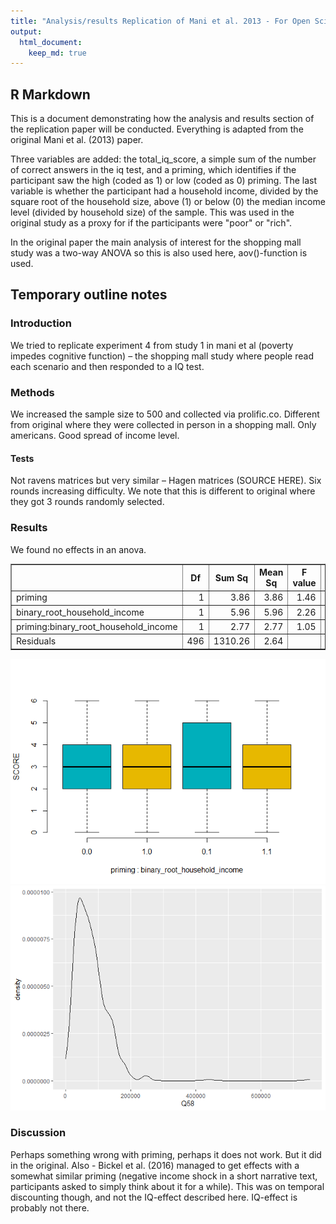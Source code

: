```yaml
---
title: "Analysis/results Replication of Mani et al. 2013 - For Open Science course"
output:
  html_document: 
    keep_md: true
---
```

<!-- KNITTING ONLY WORKS IN HTML FOR NOW.  -->




## R Markdown

This is a document demonstrating how the analysis and results section of the replication paper will be conducted. Everything is adapted from the original Mani et al. (2013) paper.

Three variables are added: the total_iq_score, a simple sum of the number of correct answers in the iq test, and a priming, which identifies if the participant saw the high (coded as 1) or low (coded as 0) priming. The last variable is whether the participant had a household income, divided by the square root of the household size, above (1) or below (0) the median income level (divided by household size) of the sample. This was used in the original study as a proxy for if the participants were "poor" or "rich". 



In the original paper the main analysis of interest for the shopping mall study was a two-way ANOVA 
so this is also used here, aov()-function is used. 




## Temporary outline notes 

### Introduction
We tried to replicate experiment 4 from study 1 in mani et al (poverty impedes cognitive function) – the shopping mall study where people read each scenario and then responded to a IQ test. 
### Methods
We increased the sample size to 500 and collected via prolific.co. Different from original where they were collected in person in a shopping mall. 
Only americans. Good spread of income level. 
#### Tests 
Not ravens matrices but very similar – Hagen matrices (SOURCE HERE). Six rounds increasing difficulty. We note that this is different to original where they got 3 rounds randomly selected. 

### Results
We found no effects in an anova. 
<!-- html table generated in R 4.1.2 by xtable 1.8-4 package -->
<!-- Tue Mar 01 15:15:30 2022 -->
<table border=1>
<tr> <th>  </th> <th> Df </th> <th> Sum Sq </th> <th> Mean Sq </th> <th> F value </th> <th> Pr(&gt;F) </th>  </tr>
  <tr> <td> priming </td> <td align="right"> 1 </td> <td align="right"> 3.86 </td> <td align="right"> 3.86 </td> <td align="right"> 1.46 </td> <td align="right"> 0.2276 </td> </tr>
  <tr> <td> binary_root_household_income </td> <td align="right"> 1 </td> <td align="right"> 5.96 </td> <td align="right"> 5.96 </td> <td align="right"> 2.26 </td> <td align="right"> 0.1336 </td> </tr>
  <tr> <td> priming:binary_root_household_income </td> <td align="right"> 1 </td> <td align="right"> 2.77 </td> <td align="right"> 2.77 </td> <td align="right"> 1.05 </td> <td align="right"> 0.3062 </td> </tr>
  <tr> <td> Residuals </td> <td align="right"> 496 </td> <td align="right"> 1310.26 </td> <td align="right"> 2.64 </td> <td align="right">  </td> <td align="right">  </td> </tr>
   </table>

![](Markdown-mani-et-al-replication_files/figure-html/boxplot-1.png)<!-- -->![](Markdown-mani-et-al-replication_files/figure-html/boxplot-2.png)<!-- -->

### Discussion
Perhaps something wrong with priming, perhaps it does not work. But it did in the original. Also - Bickel et al. (2016) managed to get effects with a somewhat similar priming (negative income shock in a short narrative text, participants asked to simply think about it for a while). This was on temporal discounting though, and not the IQ-effect described here. IQ-effect is probably not there. 

